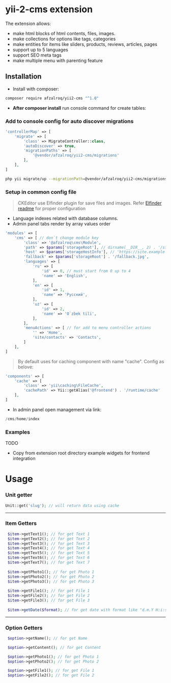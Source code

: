 # yii-2-cms extension

The extension allows:

- make html blocks of html contents, files, images.
- make collections for options like tags, categories
- make entities for items like sliders, products, reviews, articles, pages
- support up to 5 languages
- support SEO meta tags
- make multiple menu with parenting feature

## Installation

- Install with composer:

```bash
composer require afzalroq/yii2-cms "^1.0"
```

- **After composer install** run console command for create tables:

### Add to console config for auto discover migrations

```php
'controllerMap' => [
    'migrate' => [
        'class' => MigrateController::class,
        'autoDiscover' => true,
        'migrationPaths' => [
            '@vendor/afzalroq/yii2-cms/migrations'
        ],
    ],
]
```

```bash
php yii migrate/up --migrationPath=@vendor/afzalroq/yii2-cms/migrations
```

### Setup in common config file

> CKEditor use Elfinder plugin for save files and images. Refer [Elfinder readme](https://github.com/MihailDev/yii2-elfinder) for proper configuration

- Language indexes related with database columns.
- Admin panel tabs render by array values order

```php
'modules' => [
    'cms' => [ // don`t change module key
        'class' => '@afzalroq\cms\Module',
        'path' => $params['storageRoot'], // dirname(__DIR__, 2) . '/storage'
        'host' => $params['storageHostInfo'], // 'https://site.example'
        'fallback' => $params['storageRoot'] . '/fallback.jpg',
        'languages' => [
            'ru' => [
                'id' => 0, // must start from 0 up to 4
                'name' => 'English',
            ],
            'en' => [
                'id' => 1,
                'name' => 'Русский',
            ],
            'uz' => [
                'id' => 2,
                'name' => 'O`zbek tili',
            ],
        ],
        'menuActions' => [ // for add to menu controller actions
            '' => 'Home',
            'site/contacts' => 'Contacts',
        ]
    ],
]
```

> By default uses for caching component with name "cache". Config as belove:
```php
'components' => [
    'cache' => [
        'class' => 'yii\caching\FileCache',
        'cachePath' => Yii::getAlias('@frontend') . '/runtime/cache'
    ],
]
```

- In admin panel open management via link:

```php
/cms/home/index
```

### Examples

TODO

- Copy from extension root directory example widgets for frontend integration

# Usage

### Unit getter

```php
Unit::get('slug'); // will return data using cache
```

---

### Item Getters

```php
 $item->getText1(); // for get Text 1
 $item->getText2(); // for get Text 2
 $item->getText3(); // for get Text 3
 $item->getText4(); // for get Text 4
 $item->getText5(); // for get Text 5
 $item->getText6(); // for get Text 6
 $item->getText7(); // for get Text 7
 
 $item->getPhoto1(); // for get Photo 1
 $item->getPhoto2(); // for get Photo 2
 $item->getPhoto3(); // for get Photo 3
 
 $item->getFile1(); // for get File 1
 $item->getFile2(); // for get File 2
 $item->getFile3(); // for get File 3
 
 $item->getDate($format); // for get date with format like "d.m.Y H:i:s"
```

---

### Option Getters

```php
 $option->getName(); // for get Name

 $option->getContent(); // for get Content

 $option->getPhoto1(); // for get Photo 1
 $option->getPhoto2(); // for get Photo 2

 $option->getFile1(); // for get File 1
 $option->getFile2(); // for get File 2
```
